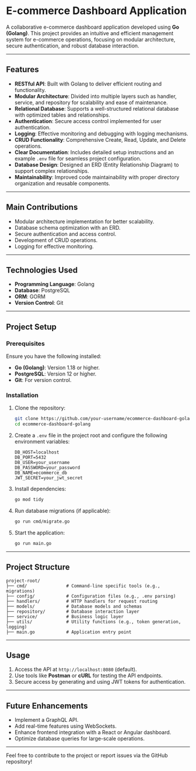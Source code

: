# **E-commerce Dashboard Application**

A collaborative e-commerce dashboard application developed using **Go (Golang)**. This project provides an intuitive and efficient management system for e-commerce operations, focusing on modular architecture, secure authentication, and robust database interaction.

---

## **Features**

- **RESTful API**: Built with Golang to deliver efficient routing and functionality.
- **Modular Architecture**: Divided into multiple layers such as handler, service, and repository for scalability and ease of maintenance.
- **Relational Database**: Supports a well-structured relational database with optimized tables and relationships.
- **Authentication**: Secure access control implemented for user authentication.
- **Logging**: Effective monitoring and debugging with logging mechanisms.
- **CRUD Functionality**: Comprehensive Create, Read, Update, and Delete operations.
- **Clear Documentation**: Includes detailed setup instructions and an example `.env` file for seamless project configuration.
- **Database Design**: Designed an ERD (Entity Relationship Diagram) to support complex relationships.
- **Maintainability**: Improved code maintainability with proper directory organization and reusable components.

---

## **Main Contributions**

- Modular architecture implementation for better scalability.
- Database schema optimization with an ERD.
- Secure authentication and access control.
- Development of CRUD operations.
- Logging for effective monitoring.

---

## **Technologies Used**

- **Programming Language**: Golang
- **Database**: PostgreSQL
- **ORM**: GORM
- **Version Control**: Git

---

## **Project Setup**

### **Prerequisites**

Ensure you have the following installed:

- **Go (Golang)**: Version 1.18 or higher.
- **PostgreSQL**: Version 12 or higher.
- **Git**: For version control.

### **Installation**

1. Clone the repository:
   ```bash
   git clone https://github.com/your-username/ecommerce-dashboard-golang.git
   cd ecommerce-dashboard-golang
   ```

2. Create a `.env` file in the project root and configure the following environment variables:
   ```env
   DB_HOST=localhost
   DB_PORT=5432
   DB_USER=your_username
   DB_PASSWORD=your_password
   DB_NAME=ecommerce_db
   JWT_SECRET=your_jwt_secret
   ```

3. Install dependencies:
   ```bash
   go mod tidy
   ```

4. Run database migrations (if applicable):
   ```bash
   go run cmd/migrate.go
   ```

5. Start the application:
   ```bash
   go run main.go
   ```

---

## **Project Structure**

```
project-root/
├── cmd/               # Command-line specific tools (e.g., migrations)
├── config/            # Configuration files (e.g., .env parsing)
├── handlers/          # HTTP handlers for request routing
├── models/            # Database models and schemas
├── repository/        # Database interaction layer
├── service/           # Business logic layer
├── utils/             # Utility functions (e.g., token generation, logging)
├── main.go            # Application entry point
```

---

## **Usage**

1. Access the API at `http://localhost:8080` (default).
2. Use tools like **Postman** or **cURL** for testing the API endpoints.
3. Secure access by generating and using JWT tokens for authentication.

---

## **Future Enhancements**

- Implement a GraphQL API.
- Add real-time features using WebSockets.
- Enhance frontend integration with a React or Angular dashboard.
- Optimize database queries for large-scale operations.

---

Feel free to contribute to the project or report issues via the GitHub repository!

